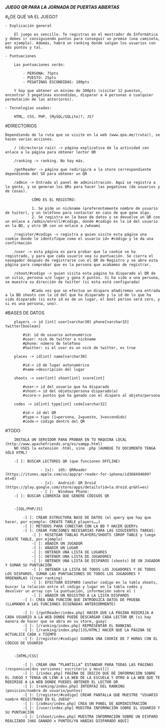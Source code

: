 ***JUEGO QR PARA LA JORNADA DE PUERTAS ABIERTAS***



#¿DE QUÉ VA EL JUEGO?

	- Explicación general
			
		El juego es sencillo. Te registras en el mostrador de Informática y debes ir consiguiendo puntos para conseguir un premio (una camiseta, por ejemplo). Además, habrá un ranking donde salgan los usuarios con más puntos y tal.

	- Puntuaciones

		Las puntuaciones serán: 

			- PERSONA: 75pts
			- PUESTO: 25pts
			- PEGATINAS ESCONDIDAS: 100pts

		Y hay que obtener un mínimo de 300pts (visitar 12 puestos, encontrar 3 pegatinas escondidas, disparar a 4 personas o cualquier permutación de las anteriores).

	- Tecnologías usadas:

		HTML, CSS, PHP, (MySQL/SQLite)?, JS?


#DIRECTORIOS
	
	Dependiendo de la ruta que se visite en la web (www.qea.me/(ruta)), se hacen varias acciones.

		/ (directorio raíz) -> página explicativa de la actividad con enlace a la página para obtener lector QR

		/ranking -> ranking. No hay más.

		/getReader -> página que redirigirá a la store correspondiente dependiendo del SO para obtener un QR

		/admin -> Entrada al panel de administración. Aquí se registra a la gente, y se generan los QRs para hacer las pegatinas (de usuarios y de cosas).

				CÓMO ES EL REGISTRO:

				1. Se pide un nickname (preferentemente nombre de usuario de tuiter), y un teléfono para contactar en caso de que gane algo.
				2. Se registra en la base de datos y se devuelve un QR con un enlace a /admin/enroll/#codigo, donde #codigo es la id del usuario en la BD, y otro QR con un enlace a /whoami

		/register/#codigo -> registra a quien visite esta página una cookie donde le identifique como el usuario id= #código y le da una confirmación

		/user -> esta página es para probar que la cookie se ha registrado, y para que cada usuario vea su puntuación. Se cierra el navegador después de registrarse con el QR de Registro y se abre esta página para comprobar que es la persona que acabamos de registrar.

		/shoot/#codigo -> quien visita esta página ha disparado al QR de un sitio, persona u/o lugar y gana X puntos. Si ha sido a una persona, se muestra su dirección de twitter (si esta está configurada)

				#Cada vez que se efectua un disparo añadiremos una entrada a la BD shoots con la id del que ha disparado y la id de lo que ha sido disparado (si este id es de un lugar, el bool person será cero, y si es una persona, uno).

#BASES DE DATOS


		players -> id [int] user[varchar30] phone[varchar15] twitter[boolean]

			#id: id de usuario autonumérico 
			#user: nick de twitter o nickname 
			#phone: número de teléfono
			#twitter: si el user es un nick de twitter, es true

		places -> id[int] name[varchar30]

			#id-> id de lugar autonumérico 
			#name->descripción del lugar

		shoots -> user[int] shoot[int] score[int]

			#user-> id del usuario que ha disparado
			#shoot-> id del objeto/persona disparado(a)
			#score-> puntos que ha ganado con el disparo al objeto/persona

		codes -> id[int] type[int] code[varchar32]

			#id-> id del QR
			#type-> tipo (1=persona, 2=puesto, 3=escondido)
			#code-> código dentro del QR

#TODO
		
		INSTALA UN SERVIDOR PARA PROBAR EN TU MÁQUINA LOCAL (http://www.apachefriends.org/es/xampp.html)
		NO USES la extensión .html, sino .php (AUNQUE TU DOCUMENTO TENGA SÓLO HTML)

		-[ ]: BUSCAR LECTORES QR (que funcionen OFFLINE)
					
					- [x]:	iOS: QRReader (https://itunes.apple.com/us/app/qr-reader-for-iphone/id368494609?mt=8)
					- [x]:	Android: QR Droid (https://play.google.com/store/apps/details?id=la.droid.qr&hl=es)
					- [ ]:	Windows Phone: 
		-[ ]: BUSCAR LIBRERÍA QUE GENERE CÓDIGOS QR


		-[SQL/PHP/JS]

			-[ ]: CREAR ESTRUCTURA BASE DE DATOS (el query que hay que hacer, por ejemplo: CREATE TABLE players……)
			-[ ]: MÉTODOS PARA CONECTAR CON LA BD Y HACER QUERYs
			-[ ]: CREAR FUNCIONES NECESARIAS PARA LAS SIGUIENTES TAREAS:
				-[ ]: RESETEAR TABLAS PLAYERS/SHOOTS (DROP TABLE y luego CREATE TABLE, por ejemplo)
				-[ ]: AÑADIR UN JUGADOR
				-[ ]: AÑADIR UN LUGAR
				-[ ]: OBTENER UNA LISTA DE LUGARES
				-[ ]: OBTENER UNA LISTA DE JUGADORES
				-[ ]: OBTENER UNA LISTA DE DISPAROS (shoots) DE UN JUGADOR Y SUMAR SU PUNTUACIÓN
				-[ ]: OBTENER LA LISTA DE TODOS LOS JUGADORES Y DE TODOS LOS DISPAROS, SUMAR LAS PUNTUACIONES DE TODOS LOS JUGADORES Y ORDENARLAS (Crear ranking)
				-[ ]: EFECTUAR DISPARO (anotar codigo en la tabla shoots, buscar la relación entre el código y lugar en la tabla codes y devolver un array con la puntuación, información sobre el )
				-[ ]: AÑADIR UN REGISTRO A LA LISTA DISPAROS
			-[ ]: CREA UNA FUNCIÓN QUE INTRODUZCA DATOS DE PRUEBA (LLAMANDO A LAS FUNCIONES DISEÑADAS ANTERIORMENTE)

			-[ ]: [/getReader/index.php] HACER QUE LA PÁGINA REDIRIJA A CADA USUARIO A LA WEB DONDE PUEDE DESCARGAR CADA LECTOR QR (si hay manera de hacer que se abra en su store, guay)
			-[ ]: [/ranking/index.php] REPRESENTAR EL RANKING
			-[ ]: [/ranking/index.php][JS/HTML] HACER QUE LA PÁGINA SE ACTUALICE CADA x TIEMPO
			-[ ]: [/register/#codigo] GUARDA UNA COOKIE DE 7 HORAS CON EL CÓDIGO DE USUARIO


		-[HTML/CSS]
			
			-[ ]: CREAR UNA “PLANTILLA” ESTANDAR PARA TODAS LAS PÁGINAS (responsive[dos versiones: escritorio y movil])
			-[ ]: [/index.php] PÁGINA DE INICIO QUE DÉ INFORMACIÓN SOBRE EL JUEGO Y TENGA UN LINK A LA WEB DE LA ESCUELA Y OTRO A LA WEB QUE TE REDIRIGE A LA WEB DONDE PUEDES OBTENER EL LECTOR QR
			-[ ]: [ranking/index.php] INTERFAZ DEL RANKING (posicion/nombre de usuario/puntos)
			-[ ]: [/register/#codigo] CREAR PANTALLA QUE MUESTRE "USUARIO nombre REGISTRADO EN EL JUEGO"
			-[ ]: [/admin/index.php] CREA UN PANEL DE ADMINISTRACIÓN
			-[ ]: [/user/index.php] MUESTRA INFORMACIÓN SOBRE EL USUARIO Y SU PUNTUACIÓN
			-[ ]: [/shoot/index.php] MUESTRA INFORMACIÓN SOBRE UN DISPARO REALIZADO [HAS GANADO x PUNTOS/YA HABÍAS DISPARADO AQUÍ]
